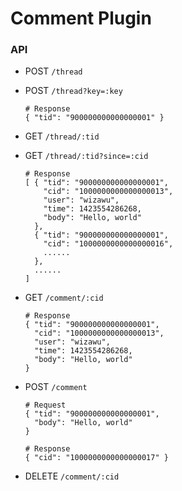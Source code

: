 Comment Plugin
==============

### API

* POST `/thread`
* POST `/thread?key=:key`
    ```
    # Response
    { "tid": "900000000000000001" }
    ```

* GET `/thread/:tid`
* GET `/thread/:tid?since=:cid`
    ```
    # Response
    [ { "tid": "900000000000000001",
        "cid": "1000000000000000013",
        "user": "wizawu",
        "time": 1423554286268,
        "body": "Hello, world"
      },
      { "tid": "900000000000000001",
        "cid": "1000000000000000016",
        ......
      },
      ......
    ]
    ```

* GET `/comment/:cid`
    ```
    # Response
    { "tid": "900000000000000001",
      "cid": "1000000000000000013",
      "user": "wizawu",
      "time": 1423554286268,
      "body": "Hello, world"
    }
    ```

* POST `/comment`
    ```
    # Request
    { "tid": "900000000000000001",
      "body": "Hello, world"
    }

    # Response
    { "cid": "1000000000000000017" }
    ```

* DELETE `/comment/:cid`
